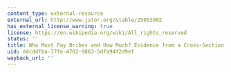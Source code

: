 ```yaml
---
content_type: external-resource
external_url: http://www.jstor.org/stable/25053902
has_external_license_warning: true
license: https://en.wikipedia.org/wiki/All_rights_reserved
status: ''
title: Who Must Pay Bribes and How Much? Evidence from a Cross-Section of Firms
uid: d4cddfba-77fe-4702-9863-5dfa94f2d9ef
wayback_url: ''
---
```

